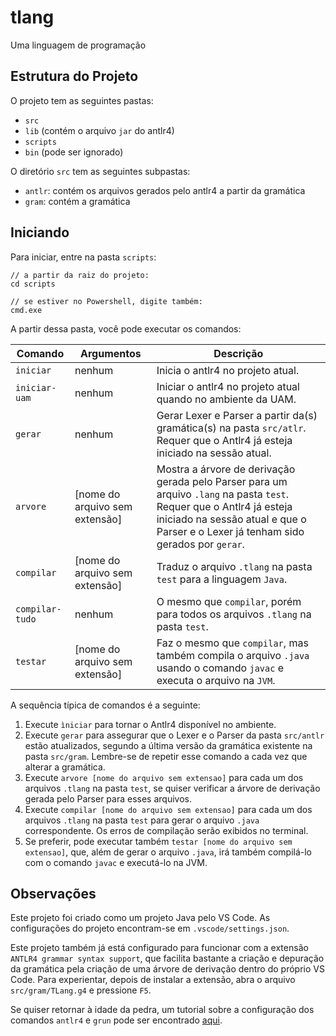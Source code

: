 # tlang
Uma linguagem de programação

## Estrutura do Projeto

O projeto tem as seguintes pastas:

- `src`
- `lib` (contém o arquivo `jar` do antlr4)
- `scripts`
- `bin` (pode ser ignorado)

O diretório `src` tem as seguintes subpastas:

- `antlr`: contém os arquivos gerados pelo antlr4 a partir da gramática
- `gram`: contém a gramática

## Iniciando

Para iniciar, entre na pasta `scripts`:

````
// a partir da raiz do projeto:
cd scripts

// se estiver no Powershell, digite também:
cmd.exe
````

A partir dessa pasta, você pode executar os comandos:

| **Comando** | **Argumentos** | **Descrição** |
|---|---|---|
| `iniciar` | nenhum | Inicia o antlr4 no projeto atual. |
| `iniciar-uam` | nenhum | Iniciar o antlr4 no projeto atual quando no ambiente da UAM. |
| `gerar` | nenhum | Gerar Lexer e Parser a partir da(s) gramática(s) na pasta `src/atlr`. Requer que o Antlr4 já esteja iniciado na sessão atual. |
| `arvore` | [nome do arquivo sem extensão] | Mostra a árvore de derivação gerada pelo Parser para um arquivo `.lang` na pasta `test`. Requer que o Antlr4 já esteja iniciado na sessão atual e que o Parser e o Lexer já tenham sido gerados por `gerar`. |
| `compilar` | [nome do arquivo sem extensão] | Traduz o arquivo `.tlang` na pasta `test` para a linguagem `Java`. |
| `compilar-tudo` | nenhum | O mesmo que `compilar`, porém para todos os arquivos `.tlang` na pasta `test`. |
| `testar` | [nome do arquivo sem extensão] | Faz o mesmo que `compilar`, mas também compila o arquivo `.java` usando o comando `javac` e executa o arquivo na `JVM`. |

A sequência típica de comandos é a seguinte:

1) Execute `ìniciar` para tornar o Antlr4 disponível no ambiente.
2) Execute `gerar` para assegurar que o Lexer e o Parser da pasta `src/antlr` estão atualizados, segundo a última versão da gramática existente na pasta `src/gram`. Lembre-se de repetir esse comando a cada vez que alterar a gramática.
3) Execute `arvore [nome do arquivo sem extensao]` para cada um dos arquivos `.tlang` na pasta `test`, se quiser verificar a árvore de derivação gerada pelo Parser para esses arquivos.
4) Execute `compilar [nome do arquivo sem extensao]` para cada um dos arquivos `.tlang` na pasta `test` para gerar o arquivo `.java` correspondente. Os erros de compilação serão exibidos no terminal.
5) Se preferir, pode executar também `testar [nome do arquivo sem extensao]`, que, além de gerar o arquivo `.java`, irá também compilá-lo com o comando `javac` e executá-lo na JVM.


## Observações

Este projeto foi criado como um projeto Java pelo VS Code. As configurações do projeto encontram-se em `.vscode/settings.json`.

Este projeto também já está configurado para funcionar com a extensão `ANTLR4 grammar syntax support`, que facilita bastante a criação e depuração da gramática pela criação de uma árvore de derivação dentro do próprio VS Code. Para experientar, depois de instalar a extensão, abra o arquivo `src/gram/TLang.g4` e pressione `F5`. 

Se quiser retornar à idade da pedra, um tutorial sobre a configuração dos comandos `antlr4` e `grun` pode ser encontrado [aqui](https://github.com/antlr/antlr4/blob/master/doc/getting-started.md#windows).
